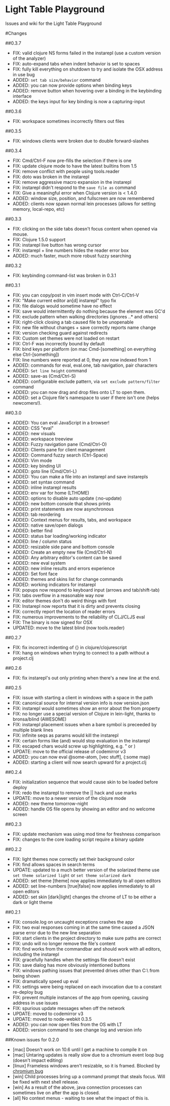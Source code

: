 Light Table Playground
======================

Issues and wiki for the Light Table Playground

#Changes

##0.3.7

* FIX: valid clojure NS forms failed in the instarepl (use a custom version of the analyzer)
* FIX: auto-expand tabs when indent behavior is set to spaces
* FIX: fully kill everything on shutdown to try and isolate the OSX address in use bug
* ADDED: `set tab size/behavior` command 
* ADDED: you can now provide options when binding keys
* ADDED: remove button when hovering over a binding in the keybinding interface
* ADDED: the keys input for key binding is now a capturing-input

##0.3.6

* FIX: workspace sometimes incorrectly filters out files

##0.3.5

* FIX: windows clients were broken due to double forward-slashes

##0.3.4

* FIX: Cmd/Ctrl-F now pre-fills the selection if there is one
* FIX: update clojure mode to have the latest builtins from 1.5
* FIX: remove conflict with people using tools.reader
* FIX: doto was broken in the instarepl
* FIX: remove aggressive macro expansion in the instarepl
* FIX: instarepl didn't respond to the `save file as` command
* FIX: Give a meaningful error when Clojure version is < 1.4.0
* ADDED: window size, position, and fullscreen are now remembered
* ADDED: clients now spawn normal lein processes (allows for setting memory, local-repo, etc)

##0.3.3

* FIX: clicking on the side tabs doesn't focus content when opened via mouse.
* FIX: Clojure 1.5.0 support
* FIX: instarepl live button has wrong cursor
* FIX: instarepl + line numbers hides the reader error box
* ADDED: much faster, much more robust fuzzy searching

##0.3.2

* FIX: keybinding command-list was broken in 0.3.1

##0.3.1

* FIX: you can copy/post in vim insert mode with Ctrl-C/Ctrl-V
* FIX: "Make current editor an[d] instarepl" typo fix
* FIX: file dialogs would sometime have no effect
* FIX: save would intermittently do nothing because the element was GC'd
* FIX: exclude pattern when walking directories (ignores \..\* and others)
* FIX: right-click closing a tab caused file to be unopenable
* FIX: new file without changes + save correctly reports name change
* FIX: version checking guard against redirects
* FIX: Custom set themes were not loaded on restart
* FIX: Ctrl-F was incorrectly bound by default
* FIX: bind keys per platform (on mac Cmd-[something] on everything else Ctrl-[something])
* FIX: line numbers were reported at 0, they are now indexed from 1
* ADDED: commands for eval, eval.one, tab navigation, pair characters
* ADDED: `Set line height` command
* ADDED: save-as (Cmd/Ctrl-S)
* ADDED: configurable exclude pattern, via `set exclude pattern/filter` command
* ADDED: you can now drag and drop files onto LT to open them.
* ADDED: set a Clojure file's namespace to user if there isn't one (helps newcomers!).

##0.3.0

* ADDED: You can eval JavaScript in a browser!
* ADDED: CSS "eval"
* ADDED: new visuals
* ADDED: workspace treeview
* ADDED: Fuzzy navigation pane (Cmd/Ctrl-O)
* ADDED: Clients pane for client management
* ADDED: Command fuzzy search (Ctrl-Space)
* ADDED: Vim mode
* ADDED: key binding UI
* ADDED: goto line (Cmd/Ctrl-L)
* ADDED: You can make a file into an instarepl and save instarepls
* ADDED: set syntax command
* ADDED: inline instarepl results
* ADDED: env var for home (LTHOME)
* ADDED: options to disable auto update (:no-update)
* ADDED: new bottom console that shows prints
* ADDED: print statements are now asynchronous
* ADDED: tab reordering
* ADDED: Context menus for results, tabs, and workspace
* ADDED: native save/open dialogs
* ADDED: better find
* ADDED: status bar loading/working indicator
* ADDED: line / column status
* ADDED: resizable side pane and bottom console
* ADDED: Create an empty new file (Cmd/Ctrl-N)
* ADDED: Any arbitrary editor's content can be saved
* ADDED: new eval system
* ADDED: new inline results and errors experience
* ADDED: Set font face
* ADDED: themes and skins list for change commands
* ADDED: working indicators for instarepl
* FIX: popups now respond to keyboard input (arrows and tab/shift-tab)
* FIX: tabs overflow in a reasonable way now
* FIX: editor themes don't do weird things with font
* FIX: Instarepl now reports that it is dirty and prevents closing
* FIX: correctly report the location of reader errors
* FIX: numerous improvements to the reliability of CLJ/CLJS eval
* FIX: The binary is now signed for OSX
* UPDATED: move to the latest blind (now tools.reader)

##0.2.7

* FIX: fix incorrect indenting of {} in clojure/clojurescript
* FIX: hang on windows when trying to connect to a path without a project.clj

##0.2.6

* FIX: fix instarepl's out only printing when there's a new line at the end.

##0.2.5

* FIX: issue with starting a client in windows with a space in the path
* FIX: canonical source for internal version info is now version.json
* FIX: instarepl would sometimes show an error about the from property
* FIX: no longer use a special version of Clojure in lein-light, thanks to bronsa/blind (AWESOME)
* FIX: instarepl placement issues when a bare symbol is preceeded by multiple blank lines
* FIX: infinite seqs as params would kill the instarepl
* FIX: certain forms like (and) would stop evaluation in the instarepl
* FIX: escaped chars would screw up highlighting, e.g. \" or \)
* UPDATE: move to the official release of codemirror v3
* ADDED: you can now eval @some-atom, [vec stuff], {:some map}
* ADDED: starting a client will now search upward for a project.clj

##0.2.4

* FIX: initialization sequence that would cause skin to be loaded before deploy
* FIX: redo the instarepl to remove the || hack and use marks
* UPDATE: move to a newer version of the clojure mode
* ADDED: new theme tomorrow-night
* ADDED: handle OS file opens by showing an editor and no welcome screen

##0.2.3

* FIX: update mechanism was using mod time for freshness comparison
* FIX: changes to the core loading script require a binary update

##0.2.2

* FIX: light themes now correctly set their background color
* FIX: find allows spaces in search terms
* UPDATE: updated to a much better version of the solarized theme use `set theme solarized light` or `set theme solarized dark`
* ADDED: set theme [theme] now applies immediately to all open editors
* ADDED: set line-numbers [true|false] now applies immediately to all open editors
* ADDED: set skin [dark|light] changes the chrome of LT to be either a dark or light theme

##0.2.1

* FIX: console.log on uncaught exceptions crashes the app
* FIX: two eval responses coming in at the same time caused a JSON parse error due to the new line separation
* FIX: start clients in the project directory to make sure paths are correct
* FIX: undo will no longer remove the file's content
* FIX: find works from the commandbar and should work with all editors, including the instarepl
* FIX: gracefully handles when the settings file doesn't exist
* FIX: save dialog has more obviously intentioned buttons
* FIX: windows pathing issues that prevented drives other than C:\ from being shown
* FIX: dramatically speed up eval
* FIX: settings were being replaced on each invocation due to a constant re-deploy bug
* FIX: prevent multiple instances of the app from opening, causing address in use issues
* FIX: spurious update messages when off the network
* UPDATE: moved to codemirror v3
* UPDATE: moved to node-webkit 0.3.5
* ADDED: you can now open files from the OS with LT
* ADDED: version command to see change log and version info

##Known issues for 0.2.0
* [mac] Doesn't work on 10.6 until I get a machine to compile it on
* [mac] Untaring updates is really slow due to a chromium event loop bug (doesn't impact editing)
* [linux] Frameless windows aren't resizable, so it is framed. Blocked by [chromium bug](http://code.google.com/p/chromium/issues/detail?id=156465)
* [win] Child processes bring up a command prompt that steals focus. Will be fixed with next shell release.
* [win] As a result of the above, java connection processes can sometimes live on after the app is closed.
* [all] No context menus - waiting to see what the impact of this is.
